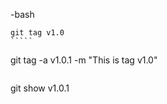-bash
``````
git tag v1.0
`````

````````
git tag -a v1.0.1 -m "This is tag v1.0"
````````

````````
git show v1.0.1
``````
